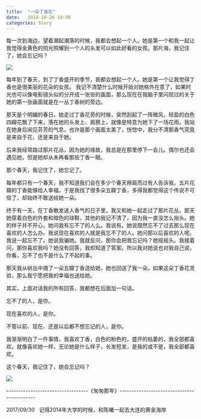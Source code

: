 ```yaml
---
title:  "一朵丁香花"
date:   2014-10-26 14:30
categories: Story
---
```


每一次到海边，望着潮起潮落的时候，我都会想起一个人。她是第一个和我一起让我觉得金黄色的阳光照耀到一个人的头发可以如此好看的女孩。那片海，我记住了，她会忘记吗？

![](http://img0.ph.126.net/lX_FssxQVkUrCTzDUFQzxQ==/6619106178700398168.png)
 
 
每年到了春天，到了丁香盛开的季节，我都会想起一个人。她是第一个让我觉得丁香也是很美丽的花朵的女孩。
我记不清楚什么时候开始对她格外在意了，如果时光也可以像电影镜头似的分开成一张张的画面，那么现在在我脑子里闪现过的关于她的第一张画面就是在一丛丁香树的旁边。

那天是个明媚的春日，她走过丁香花旁的时候，突然刮起了一阵微风，轻盈的白色四瓣花飘了下来，落在她的头发上、肩膀上，就像是特意为她下了一场花雨。我站在她身后闻见芬芳的气息，也许是那个画面太美了，恍惚中，我分不清那香气究竟是来自于花，还是来自于她。

后来我经常路过那片花丛，因为她的缘故，我总是在那里停下一会儿。偶尔也还会遇见她，但是她却从未再看那些丁香一眼。

那个春天，我记住了，她忘记了。

每年都只有一个春天，我不知道我们会在多少个春天擦肩而过有人告诉我，五片花瓣的丁香能够给人幸福，于是我找了很多朵五瓣丁香，多得我都觉得这个传说不可信了，却始终不敢送给她一朵。

终于有一天，在丁香散发迷人香气的日子里，我又和她一起走过了那片花丛。那天她穿着白色的外套和暗色的球鞋，其他的我记不清了，因为我一直没怎么抬头。她的样子并不开心，她问我有忘不了的人么。我说有。她说既然忘不了过去那么现在喜欢的人怎么办。我说现在喜欢的人就是我忘不了的人。她问那以后喜欢的人呢。我说一起忘不了。她说我骗她。我就反问，那你会把我忘记吗？她摇摇头。我接着问，那你喜欢我吗？她没有回答，我却知道了答案。所以我对她说也对我自己说，你看，忘不了也不是什么了不起的事。

那天我从树丛中摘了一朵五瓣丁香送给她，她也回送了我一朵。如果这朵丁香花灵验，那么我宁愿把我的幸福也送给她。

其实，上面对话我的所有回答，我都想在后面加一句话。

忘不了的人，是你。

现在喜欢的人，是你。

不管以前、现在、还是以后都不想忘记的人，是你。

我渐渐明白了一件事情，我喜欢丁香，白色的粉色的，盛开的枯萎的，我全部都喜欢。就像喜欢她一样，无论她是什么样子，长发短发，是我的或不是，我全部都喜欢。

这个春天，我记住了，她会忘记吗？

![](http://a1.qpic.cn/psb?/V11ArMIN2XcWFX/Y.mqUZBURDwhfI1ZFL.nIZCyyDR2ntT29ttlj9FX0TY!/b/dAMAAAAAAAAA&bo=gAJVAwAAAAAFB*A!&rf=viewer_4)

  
 
----------------------------------《匆匆那年》-------------------------------------------


2017/09/30    记得2014年大学的时候，和陈曦一起去大连的黄金海岸




